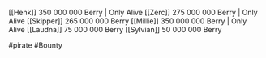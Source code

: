[[Henk]]
	350 000 000 Berry  | Only Alive
[[Zerc]] 
	275 000 000 Berry  | Only Alive
[[Skipper]] 
	265 000 000 Berry
[[Millie]]
	350 000 000 Berry | Only Alive
[[Laudna]] 
	75 000 000 Berry
[[Sylvian]]
	50 000 000 Berry 

#pirate 
#Bounty